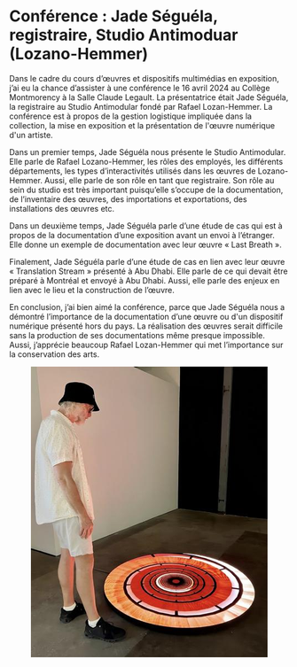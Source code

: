 # Conférence : Jade Séguéla, registraire, Studio Antimoduar (Lozano-Hemmer)
Dans le cadre du cours d’œuvres et dispositifs multimédias en exposition, j’ai eu la chance d’assister à une conférence le 16 avril 2024 au Collège Montmorency à la Salle Claude Legault. La présentatrice était Jade Séguéla, la registraire au Studio Antimodular fondé par Rafael Lozan-Hemmer. La conférence est à propos de la gestion logistique impliquée dans la collection, la mise en exposition et la présentation de l'œuvre numérique d'un artiste.


Dans un premier temps, Jade Séguéla nous présente le Studio Antimodular. Elle parle de Rafael Lozano-Hemmer, les rôles des employés, les différents départements, les types d’interactivités utilisés dans les œuvres de Lozano-Hemmer. Aussi, elle parle de son rôle en tant que registraire. Son rôle au sein du studio est très important puisqu’elle s’occupe de la documentation, de l’inventaire des œuvres, des importations et exportations, des installations des œuvres etc.

Dans un deuxième temps, Jade Séguéla parle d’une étude de cas qui est à propos de la documentation d’une exposition avant un envoi à l’étranger. Elle donne un exemple de documentation avec leur œuvre « Last Breath ».
 
Finalement, Jade Séguéla parle d’une étude de cas en lien avec leur œuvre « Translation Stream » présenté à Abu Dhabi. Elle parle de ce qui devait être préparé à Montréal et envoyé à Abu Dhabi. Aussi, elle parle des enjeux en lien avec le lieu et la construction de l’œuvre.


En conclusion, j’ai bien aimé la conférence, parce que Jade Séguéla nous a démontré l’importance de la documentation d’une œuvre ou d'un dispositif numérique présenté hors du pays. La réalisation des œuvres serait difficile sans la production de ses documentations même presque impossible. Aussi, j’apprécie beaucoup Rafael Lozan-Hemmer qui met l’importance sur la conservation des arts.
<p align="center">
<img src= "media/oeuvre_descending_a_parametric_staircase_san_francisco_2023.jpg"/>
</p>
